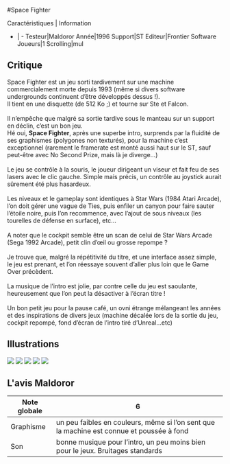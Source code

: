 #Space Fighter

Caractéristiques | Information
- | -
Testeur|Maldoror
Année|1996
Support|ST
Editeur|Frontier Software
Joueurs|1
Scrolling|mul

## Critique
Space Fighter est un jeu sorti tardivement sur une machine commercialement morte depuis 1993 (même si divers software undergrounds continuent d’être développés dessus !).<br/>Il tient en une disquette (de 512 Ko ;) et tourne sur Ste et Falcon.<br/><br/>Il n’empêche que malgré sa sortie tardive sous le manteau sur un support en déclin, c’est un bon jeu.<br/>Hé oui, <b>Space Fighter</b>, après une superbe intro, surprends par la fluidité de ses graphismes (polygones non texturés), pour la machine c’est exceptionnel (rarement le framerate est monté aussi haut sur le ST, sauf peut-être avec No Second Prize, mais là je diverge…)<br/><br/>Le jeu se contrôle à la souris, le joueur dirigeant un viseur et fait feu de ses lasers avec le clic gauche. Simple mais précis, un contrôle au joystick aurait sûrement été plus hasardeux.<br/><br/>Les niveaux et le gameplay sont identiques à Star Wars (1984 Atari Arcade), l’on doit gérer une vague de Ties, puis enfiler un canyon pour faire sauter l’étoile noire, puis l’on recommence, avec l’ajout de sous niveaux (les tourelles de défense en surface), etc…<br/><br/>A noter que le cockpit semble être un scan de celui de Star Wars Arcade (Sega 1992 Arcade), petit clin d’œil ou grosse repompe ?<br/><br/>Je trouve que, malgré la répétitivité du titre, et une interface assez simple, le jeu est prenant, et l’on réessaye souvent d’aller plus loin que le Game Over précèdent.<br/><br/>La musique de l’intro est jolie, par contre celle du jeu est saoulante, heureusement que l’on peut la désactiver à l’écran titre !<br/><br/>Un bon petit jeu pour la pause café, un ovni étrange mélangeant les années et des inspirations de divers jeux (machine décalée lors de la sortie du jeu, cockpit repompé, fond d’écran de l’intro tiré d’Unreal…etc)

## Illustrations
![](http://www.shmup.com/images/thumbs/img_fiche_1_737.jpg)
![](http://www.shmup.com/images/thumbs/img_fiche_2_737.jpg)
![](http://www.shmup.com/images/thumbs/img_fiche_3_737.jpg)
![](http://www.shmup.com/images/thumbs/img_fiche_4_737.jpg)
![](http://www.shmup.com/images/thumbs/img_fiche_5_737.jpg)

## L'avis Maldoror
Note globale|6
-|-
Graphisme|un peu faibles en couleurs, même si l’on sent que la machine est connue et poussée à fond
Son|bonne musique pour l’intro, un peu moins bien pour le jeux. Bruitages standards
